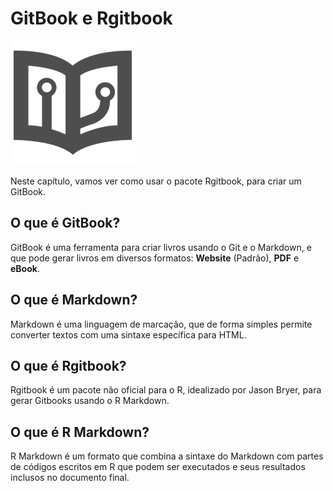 # GitBook e Rgitbook

![Capitulo3_Figura1](figuras/Capitulo3_Figura1.png)

Neste capítulo, vamos ver como usar o pacote Rgitbook, para criar um GitBook.

## O que é GitBook?
GitBook é uma ferramenta para criar livros usando o Git e o Markdown, e que pode gerar livros em diversos formatos: **Website** (Padrão), **PDF** e **eBook**.

## O que é Markdown?
Markdown é uma linguagem de marcação, que de forma simples permite converter textos com uma sintaxe específica para HTML.

## O que é Rgitbook?
Rgitbook é um pacote não oficial para o R, idealizado por Jason Bryer, para gerar Gitbooks usando o R Markdown.

## O que é R Markdown?
R Markdown é um formato que combina a sintaxe do Markdown com partes de códigos escritos em R que podem ser executados e seus resultados inclusos no documento final.
